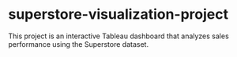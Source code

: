# superstore-visualization-project
This project is an interactive Tableau dashboard that analyzes sales performance using the Superstore dataset.
